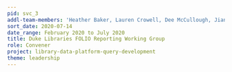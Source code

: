 ```yaml
---
pid: svc_3
addl-team-members: 'Heather Baker, Lauren Crowell, Dee McCullough, Jianying Shou, Matthew Harrington'
sort_date: 2020-07-14
date_range: February 2020 to July 2020
title: Duke Libraries FOLIO Reporting Working Group
role: Convener
project: library-data-platform-query-development
theme: leadership
---
```

